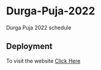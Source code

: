 # Durga-Puja-2022
Durga Puja 2022 schedule

## Deployment
To visit the website [Click Here](https://shouryabrahmastra.github.io/Durga-Puja-2022/)
